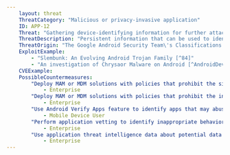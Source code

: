 ```yaml
---
    layout: threat
    ThreatCategory: "Malicious or privacy-invasive application"
    ID: APP-12
    Threat: "Gathering device-identifying information for further attacks"
    ThreatDescription: "Persistent information that can be used to identify or characterize a specific mobile device in one or more contexts, such as IMEI, IMSI, MAC address, phone number, mobile OS, or installed apps, may be collected by a malicious or privacy-invasive app to facilitate future attacks. These values, particularly in combination, greatly increase potential for geo-physical or behavioral tracking, device fingerprinting, and impersonation attacks against the device or its user."
    ThreatOrigin: "The Google Android Security Team\'s Classifications for Potentially Harmful Applications [^83]"
    ExploitExample:
        - "Slembunk: An Evolving Android Trojan Family [^84]"
        - "An investigation of Chrysaor Malware on Android [^AndroidDevBlog-1]"
    CVEExample:
    PossibleCountermeasures:
        "Deploy MAM or MDM solutions with policies that prohibit the sideloading of apps, which may bypass security checks on the app.":
            - Enterprise
        "Deploy MAM or MDM solutions with policies that prohibit the installation of apps from 3rd party (unofficial) app stores.": 
            - Enterprise
        "Use Android Verify Apps feature to identify apps that may abuse permissions to perform data collection.":
            - Mobile Device User
        "Perform application vetting to identify inappropriate behaviors by apps including permission requests made by the apps":
            - Enterprise
        "Use application threat intelligence data about potential data collection risks associated with apps installed on devices":
            - Enterprise
---
```

